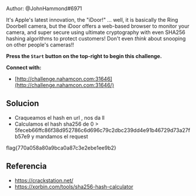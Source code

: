 Author: @JohnHammond#6971  
  
It's Apple's latest innovation, the "iDoor!" ... well, it is basically the Ring Doorbell camera, but the iDoor offers a web-based browser to monitor your camera, and super secure using ultimate cryptography with even SHA256 hashing algorithms to protect customers! Don't even _think_ about snooping on other people's cameras!!  
  
**Press the `Start` button on the top-right to begin this challenge.**

**Connect with:**  

- [http://challenge.nahamcon.com:31646](http://challenge.nahamcon.com:31646/)

## Solucion
- Craqueamos el hash en url , nos da ll
- Calculamos el hash sha256 de 0 > 5feceb66ffc86f38d952786c6d696c79c2dbc239dd4e91b46729d73a27fb57e9 y mandamos el request


flag{770a058a80a9bca0a87c3e2ebe1ee9b2}



## Referencia
- https://crackstation.net/
- https://xorbin.com/tools/sha256-hash-calculator